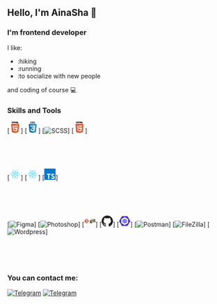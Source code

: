 ## Hello, I'm AinaSha 👋

### I'm frontend developer

I like:
- :hiking
- :running
- :to socialize with new people

and coding of course :computer:

### Skills and Tools

[<img  alt="HTML5" width="26px" src="https://raw.githubusercontent.com/github/explore/8…4ef2fca1e82350fe8e3517d3494d/topics/html/html.png" />]
[<img  alt="CSS3" width="26px" src="https://raw.githubusercontent.com/github/explore/8…7d4ef2fca1e82350fe8e3517d3494d/topics/css/css.png" />]
[<img  alt="SCSS" width="26px" src="https://github.com/topics/sasshttps://github.com/topics/sass" />]
[<img  alt="JavaScript" width="26px" src="https://raw.githubusercontent.com/github/explore/8…4ef2fca1e82350fe8e3517d3494d/topics/html/html.png" />]

<br />
<br />
<br />

[<img  alt="React" width="26px" src="	https://raw.githubusercontent.com/github/explore/8…f2fca1e82350fe8e3517d3494d/topics/react/react.png" />]
[<img  alt="Redux" width="26px" src="	https://raw.githubusercontent.com/github/explore/8…f2fca1e82350fe8e3517d3494d/topics/react/react.png" />]
[<img  alt="TypeScript" width="26px" src="https://raw.githubusercontent.com/github/explore/8…50fe8e3517d3494d/topics/typescript/typescript.png" />]

<br />
<br />
<br />

[<img  alt="Figma" width="26px" src="	" />]
[<img  alt="Photoshop" width="26px" src="	" />]
[<img  alt="Git" width="26px" src="https://raw.githubusercontent.com/github/explore/8…7d4ef2fca1e82350fe8e3517d3494d/topics/git/git.png" />]
[<img  alt="GitHub" width="26px" src="https://raw.githubusercontent.com/github/explore/8…2b95574fe4c54617/topics/github-api/github-api.png" />]
[<img  alt="ESLint" width="26px" src="	https://raw.githubusercontent.com/github/explore/8…fca1e82350fe8e3517d3494d/topics/eslint/eslint.png" />]
[<img  alt="Postman" width="26px" src="	" />]
[<img  alt="FileZilla" width="26px" src="	" />]
[<img  alt="Wordpress" width="26px" src="https://www.linkedin.com/in/ainagul-shabdanova-2016b0225/" />]

<br />
<br />
<br />

### You can contact me: 

[<img  alt="Telegram" width="26px" src="" />][Telegram]
[<img  alt="Telegram" width="26px" src="" />][LinkedIn]

[Telegram]: https://t.me/Ainasha10
[LinkedIn]: https://www.linkedin.com/in/ainagul-shabdanova-2016b0225/
